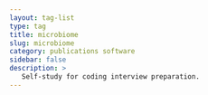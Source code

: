 ```yaml
---
layout: tag-list
type: tag
title: microbiome
slug: microbiome
category: publications software
sidebar: false
description: >
   Self-study for coding interview preparation.
---
```

